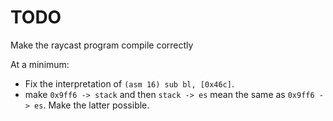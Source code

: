 # TODO

Make the raycast program compile correctly

At a minimum:

* Fix the interpretation of `(asm 16) sub bl, [0x46c]`.
* make `0x9ff6 -> stack` and then `stack -> es` mean the same as `0x9ff6 -> es`. Make the latter possible.
